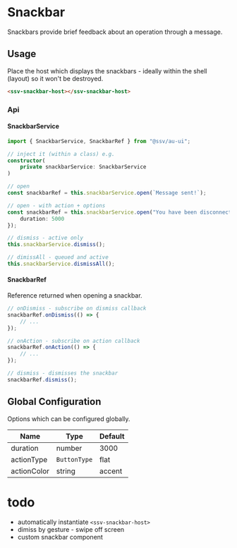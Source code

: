 # Snackbar
Snackbars provide brief feedback about an operation through a message.

## Usage
Place the host which displays the snackbars - ideally within the shell (layout) so it won't be destroyed.

```html
<ssv-snackbar-host></ssv-snackbar-host>
```

### Api

#### SnackbarService

```ts
import { SnackbarService, SnackbarRef } from "@ssv/au-ui";

// inject it (within a class) e.g.
constructor(
    private snackbarService: SnackbarService
)

// open
const snackbarRef = this.snackbarService.open(`Message sent!`);

// open - with action + options
const snackbarRef = this.snackbarService.open("You have been disconnected", "Reconnect", {
    duration: 5000
});

// dismiss - active only
this.snackbarService.dismiss();

// dimissAll - queued and active
this.snackbarService.dismissAll();
```

#### SnackbarRef
Reference returned when opening a snackbar.

```ts
// onDismiss - subscribe on dismiss callback
snackbarRef.onDismiss(() => {
    // ...
});

// onAction - subscribe on action callback
snackbarRef.onAction(() => {
    // ...
});

// dismiss - dismisses the snackbar
snackbarRef.dismiss();
```

## Global Configuration
Options which can be configured globally.

| Name        | Type         | Default |
|-------------|--------------|---------|
| duration    | number       | 3000    |
| actionType  | `ButtonType` | flat    |
| actionColor | string       | accent  |


# todo
 - automatically instantiate `<ssv-snackbar-host>`
 - dimiss by gesture - swipe off screen
 - custom snackbar component